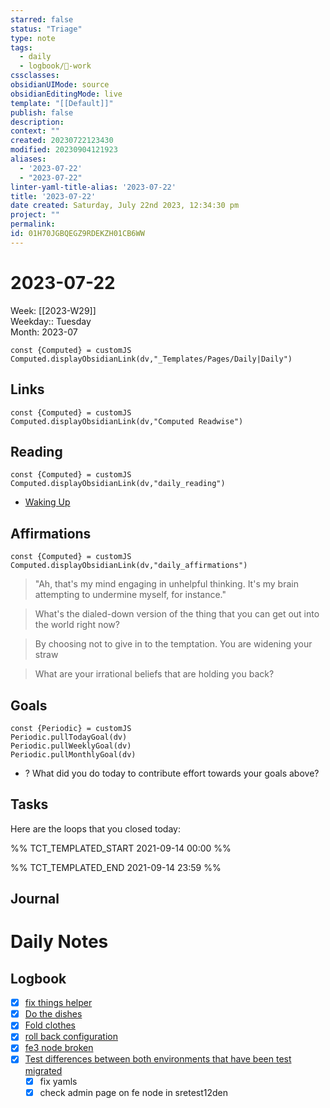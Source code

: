 ```yaml
---
starred: false
status: "Triage"
type: note
tags:
  - daily
  - logbook/👔-work
cssclasses: 
obsidianUIMode: source
obsidianEditingMode: live
template: "[[Default]]"
publish: false
description: 
context: ""
created: 20230722123430
modified: 20230904121923
aliases:
  - '2023-07-22'
  - "2023-07-22"
linter-yaml-title-alias: '2023-07-22'
title: '2023-07-22'
date created: Saturday, July 22nd 2023, 12:34:30 pm
project: ""
permalink: 
id: 01H70JGBQEGZ9RDEKZH01CB6WW
---
```


# 2023-07-22

Week: [[2023-W29]]  
Weekday:: Tuesday  
Month: 2023-07

```dataviewjs
const {Computed} = customJS
Computed.displayObsidianLink(dv,"_Templates/Pages/Daily|Daily")
```

## Links

```dataviewjs
const {Computed} = customJS
Computed.displayObsidianLink(dv,"Computed Readwise")
```

## Reading

```dataviewjs
const {Computed} = customJS
Computed.displayObsidianLink(dv,"daily_reading")
```
- [Waking Up]( https://read.readwise.io/read/01gjr2j724698ts9z7mbyxz63z)


## Affirmations

```dataviewjs
const {Computed} = customJS
Computed.displayObsidianLink(dv,"daily_affirmations")
```

> "Ah, that's my mind engaging in unhelpful thinking. It's my brain attempting to undermine myself, for instance."

> What's the dialed-down version of the thing that you can get out into the world right now?

> By choosing not to give in to the temptation. You are widening your straw

> What are your irrational beliefs that are holding you back?

## Goals

```dataviewjs
const {Periodic} = customJS
Periodic.pullTodayGoal(dv)
Periodic.pullWeeklyGoal(dv)
Periodic.pullMonthlyGoal(dv)
```
- ? What did you do today to contribute effort towards your goals above?

## Tasks

Here are the loops that you closed today:

%% TCT_TEMPLATED_START 2021-09-14 00:00 %%

%% TCT_TEMPLATED_END 2021-09-14 23:59 %%

## Journal



# Daily Notes


## Logbook
- [x] [fix things helper](things:///show?id=3QKvk9EbkxFowruMUuKwai)
- [x] [Do the dishes](things:///show?id=5L74zZfMFb5amCMf5zfJgw)
- [x] [Fold clothes](things:///show?id=4Rm6dA5wNQDvLoG15KE27m)
- [x] [roll back configuration](things:///show?id=SHiZsJ9k4fDAnqiHzh3A2z)
- [x] [fe3 node broken](things:///show?id=NMSsUHdKVSqpcEwqK1QYQ9)
- [x] [Test differences between both environments that have been test migrated](things:///show?id=La52XBZYBWddNUaDGxrNFm)
	- [x] fix yamls
	- [x] check admin page on fe node in sretest12den
